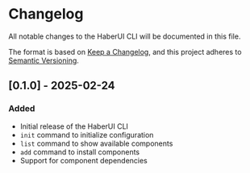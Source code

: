 # Changelog

All notable changes to the HaberUI CLI will be documented in this file.

The format is based on [Keep a Changelog](https://keepachangelog.com/en/1.0.0/),
and this project adheres to [Semantic Versioning](https://semver.org/spec/v2.0.0.html).

## [0.1.0] - 2025-02-24

### Added

- Initial release of the HaberUI CLI
- `init` command to initialize configuration
- `list` command to show available components
- `add` command to install components
- Support for component dependencies
